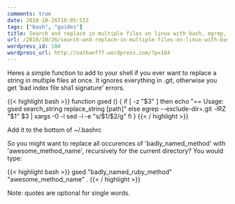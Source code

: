 ```yaml
---
comments: true
date: 2010-10-26T18:05:53Z
tags: ["bash", "guides"]
title: Search and replace in multiple files on linux with bash, egrep, sed function
url: /2010/10/26/search-and-replace-in-multiple-files-on-linux-with-bash-egrep-sed-function/
wordpress_id: 184
wordpress_url: http://nathanf77.wordpress.com/?p=184
---
```


Heres a simple function to add to your shell if you ever want to replace a string in multiple files at once. It ignores everything in .git, otherwise you get 'bad index file sha1 signature' errors.

{{< highlight bash >}}
function gsed () {
if [ -z "$3" ]
then
echo "== Usage: gsed search_string replace_string [path]"
else
egrep --exclude-dir=.git -lRZ "$1" $3 | xargs -0 -l sed -i -e "s/$1/$2/g"
fi
}
{{< / highlight >}}

Add it to the bottom of ~/.bashrc

So you might want to replace all occurences of 'badly_named_method' with 'awesome_method_name', recursively for the current directory? You would type:

{{< highlight bash >}}
gsed "badly_named_ruby_method" "awesome_method_name" .
{{< / highlight >}}

Note: quotes are optional for single words.
